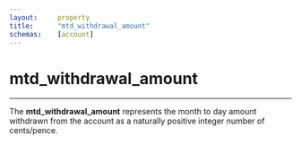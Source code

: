 ```yaml
---
layout:     property
title:      "mtd_withdrawal_amount"
schemas:    [account]
---
```


# mtd_withdrawal_amount

---

The **mtd_withdrawal_amount** represents the month to day amount withdrawn from the account as a naturally positive integer number of cents/pence.
